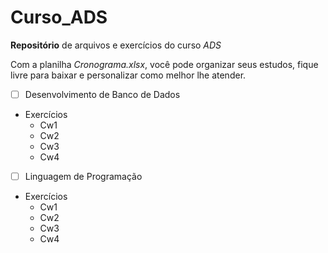 # Curso_ADS
 **Repositório** de arquivos e exercícios do curso *ADS*

Com a planilha *Cronograma.xlsx*, você pode organizar seus estudos, fique livre para baixar e personalizar como melhor lhe atender.

 - [ ] Desenvolvimento de Banco de Dados
 * Exercícios
   * Cw1
   * Cw2
   * Cw3
   * Cw4
 - [ ] Linguagem de Programação
 * Exercícios
   * Cw1
   * Cw2
   * Cw3
   * Cw4
